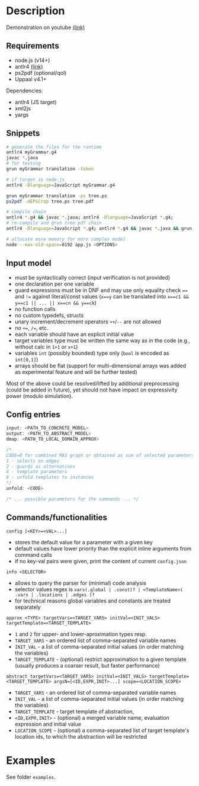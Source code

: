 # Description

Demonstration on youtube [(link)](https://www.youtube.com/watch?v=1tlyH1G9278)

## Requirements

* node.js (v14+)
* antlr4 [(link)](https://github.com/antlr/antlr4/blob/4.6/doc/getting-started.md)
* ps2pdf (optional/qol)  
* Uppaal v4.1+ 

Dependencies:  

* antlr4 (JS target)
* xml2js
* yargs


## Snippets

```sh
# generate the files for the runtime
antlr4 myGrammar.g4
javac *.java
# for testing
grun myGrammar translation -token
```

```sh
# if target is node.js
antlr4 -Dlanguage=JavaScript myGrammar.g4
```

```sh
grun myGrammar translation -ps tree.ps
ps2pdf -dEPSCrop tree.ps tree.pdf
```  

```sh
# compile chain
antlr4 *.g4 && javac *.java; antlr4 -Dlanguage=JavaScript *.g4;
# re-compile and grun tree pdf chain
antlr4 -Dlanguage=JavaScript *.g4; antlr4 *.g4 && javac *.java && grun yag translation test.txt -ps tree.ps && ps2pdf -dEPSCrop tree.ps tree.pdf
```

```sh
# allocate more memory for more complex model
node --max-old-space=8192 app.js <OPTIONS>
```


## Input model 

* must be syntactically correct (input verification is not provided)
* one declaration per one variable
* guard expressions must be in DNF and may use only equality check `==` and `!=` against literal/const values (`x==y` can be translated into `x==c1 && y==c1 || ... || x==cn && y==ck`)
* no function calls
* no custom typedefs, structs 
* unary increment/decrement operators `++`/`--` are not allowed
* no `+=`, `/=`, etc.
* each variable should have an explicit initial value
* target variables type must be written the same way as in the code (e.g., without calc in `1+1` or `x+1`)
* variables `int` (possibly bounded) type only (`bool` is encoded as `int[0,1]`)
* arrays should be flat (support for multi-dimensional arrays was added as experimental feature and will be further tested)

Most of the above could be resolved/lifted by additional preprocessing (could be added in future), yet should not have impact on expressivity power (modulo simulation).

<!-- For the ext MAS graph approximation it is worth to run upper-approximation per non-target variables (i.e. without vector) along the way -->


## Config entries

```js
input: <PATH_TO_CONCRETE_MODEL>
output: <PATH_TO_ABSTRACT_MODEL>
dmap: <PATH_TO_LOCAL_DOMAIN_APPROX>

/*
CODE=0 for combined MAS graph or obtained as sum of selected parameters:
1 - selects on edges
2 - guards as alternatives
4 - template parameters
8 - unfold templates to instances
*/
unfold: <CODE>

/* ... possible parameters for the commands ... */
```

## Commands/functionalities

`config [<KEY>=<VAL>...]`  
* stores the default value for a parameter with a given key
* default values have lower priority than the explicit inline arguments from command calls
* if no key-val pairs were given, print the content of current `config.json`

`info <SELECTOR>`
* allows to query the parser for (minimal) code analysis
* selector values regex is `vars(.global | .const)? | <TemplateName>( .vars | .locations | .edges )?`
* for technical reasons global variables and constants are treated separately

`approx <TYPE> targetVars=<TARGET_VARS> initVal=<INIT_VALS> targetTemplate=<TARGET_TEMPLATE>`  
* `1` and `2` for upper- and lower-aproximation types resp.
* `TARGET_VARS` - an ordered list of comma-separated variable names
* `INIT_VAL` - a list of comma-separated initial values (in order matching the variables)
* `TARGET_TEMPLATE` - (optional) restrict approximation to a given template (usually produces a coarser result, but faster performance)


`abstract targetVars=<TARGET_VARS> initVal=<INIT_VALS> targetTemplate=<TARGET_TEMPLATE> argsN=[<ID,EXPR,INIT>...] scope=<LOCATION_SCOPE>`  
* `TARGET_VARS` - an ordered list of comma-separated variable names
* `INIT_VAL` - a list of comma-separated initial values (in order matching the variables)
* `TARGET_TEMPLATE` - target template of abstraction,
* `<ID,EXPR,INIT>` - (optional) a merged variable name, evaluation expression and initial value
* `LOCATION_SCOPE` - (optional) a comma-separated list of target template's location ids, to which the abstraction will be restricted


# Examples

See folder `examples`.
